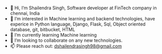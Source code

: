 - 👋 Hi, I’m Shailendra Singh, Software developer at FinTech company in chennai, India
- 👀 I’m interested in Machine learning and backend technologies, have experice in Python language, Django, Flask, Sql, Object oriented database, git, bitbucket, HTML
- 🌱 I’m currently learning Machine learning
- 💞️ I’m looking to collaborate on any new technologies.
- 📫 Please reach out: dshailendrasingh98@gmail.com

<!---
shailendrasingh98/shailendrasingh98 is a ✨ special ✨ repository because its `README.md` (this file) appears on your GitHub profile.
You can click the Preview link to take a look at your changes.
--->
